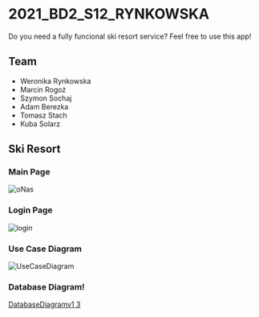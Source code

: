 # 2021_BD2_S12_RYNKOWSKA
Do you need a fully funcional ski resort service? Feel free to use this app!
## Team
* Weronika Rynkowska
* Marcin Rogoż
* Szymon Sochaj
* Adam Berezka
* Tomasz Stach
* Kuba Solarz

## Ski Resort
### Main Page
![oNas](https://user-images.githubusercontent.com/43828905/116302399-691ccb00-a7a1-11eb-8933-f57f5cf91c28.jpg)
### Login Page
![login](https://user-images.githubusercontent.com/43828905/116302525-92d5f200-a7a1-11eb-955d-e672c3c51a7e.jpg)
### Use Case Diagram
![UseCaseDiagram](https://user-images.githubusercontent.com/43822509/116464413-3db2e280-a86c-11eb-80a5-349497d461a7.png)
### Database Diagram!
[DatabaseDiagramv1 3](https://user-images.githubusercontent.com/43854203/117532424-b8f06300-afe7-11eb-8dab-75ac49a06ab2.png)

